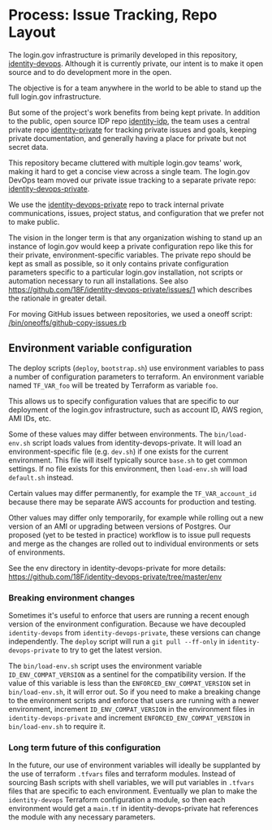 # Process: Issue Tracking, Repo Layout

The login.gov infrastructure is primarily developed in this repository,
[identity-devops](https://github.com/18F/identity-devops). Although it is
currently private, our intent is to make it open source and to do development
more in the open.

The objective is for a team anywhere in the world to be able to stand up the
full login.gov infrastructure.

But some of the project's work benefits from being kept private. In addition to
the public, open source IDP repo
[identity-idp](https://github.com/18F/identity-idp), the team uses a central
private repo [identity-private](https://github.com/18F/identity-private) for
tracking private issues and goals, keeping private documentation, and generally
having a place for private but not secret data.

This repository became cluttered with multiple login.gov teams' work, making it
hard to get a concise view across a single team. The login.gov DevOps team
moved our private issue tracking to a separate private repo:
[identity-devops-private](https://github.com/18F/identity-devops-private).

We use the
[identity-devops-private](https://github.com/18F/identity-devops-private) repo
to track internal private communications, issues, project status, and
configuration that we prefer not to make public.

The vision in the longer term is that any organization wishing to stand up an
instance of login.gov would keep a private configuration repo like this for
their private, environment-specific variables. The private repo should be kept
as small as possible, so it only contains private configuration parameters
specific to a particular login.gov installation, not scripts or automation
necessary to run all installations. See also
https://github.com/18F/identity-devops-private/issues/1 which describes the
rationale in greater detail.

For moving GitHub issues between repositories, we used a oneoff script:
[/bin/oneoffs/github-copy-issues.rb](../bin/oneoffs/github-copy-issues.rb)

## Environment variable configuration

The deploy scripts (`deploy`, `bootstrap.sh`) use environment variables to pass
a number of configuration parameters to terraform. An environment variable
named `TF_VAR_foo` will be treated by Terraform as variable `foo`.

This allows us to specify configuration values that are specific to our
deployment of the login.gov infrastructure, such as account ID, AWS region, AMI
IDs, etc.

Some of these values may differ between environments. The `bin/load-env.sh`
script loads values from identity-devops-private. It will load an
environment-specific file (e.g. `dev.sh`) if one exists for the current
environment. This file will itself typically source `base.sh` to get common
settings. If no file exists for this environment, then `load-env.sh` will load
`default.sh` instead.

Certain values may differ permanently, for example the `TF_VAR_account_id`
because there may be separate AWS accounts for production and testing.

Other values may differ only temporarily, for example while rolling out a new
version of an AMI or upgrading between versions of Postgres. Our proposed (yet
to be tested in practice) workflow is to issue pull requests and merge as the
changes are rolled out to individual environments or sets of environments.

See the env directory in identity-devops-private for more details:
https://github.com/18F/identity-devops-private/tree/master/env

### Breaking environment changes

Sometimes it's useful to enforce that users are running a recent enough version
of the environment configuration. Because we have decoupled `identity-devops`
from `identity-devops-private`, these versions can change independently. The
`deploy` script will run a `git pull --ff-only` in `identity-devops-private` to
try to get the latest version.

The `bin/load-env.sh` script uses the environment variable
`ID_ENV_COMPAT_VERSION` as a sentinel for the compatibility version. If the
value of this variable is less than the `ENFORCED_ENV_COMPAT_VERSION` set in
`bin/load-env.sh`, it will error out. So if you need to make a breaking change
to the environment scripts and enforce that users are running with a newer
environment, increment `ID_ENV_COMPAT_VERSION` in the environment files in
`identity-devops-private` and increment `ENFORCED_ENV_COMPAT_VERSION` in
`bin/load-env.sh` to require it.

### Long term future of this configuration

In the future, our use of environment variables will ideally be supplanted by
the use of terraform `.tfvars` files and terraform modules. Instead of sourcing
Bash scripts with shell variables, we will put variables in `.tfvars` files
that are specific to each environment. Eventually we plan to make the
`identity-devops` Terraform configuration a module, so then each environment
would get a `main.tf` in identity-devops-private hat references the module with
any necessary parameters.


